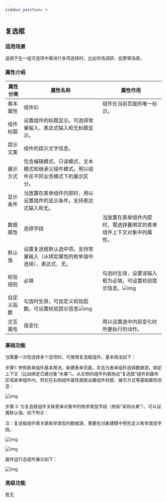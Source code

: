 ```yaml
---
sidebar_position: 6
---
```


## **复选框**

### **适用场景**

适用于在一组可选项中需进行多项选择时，比如市场调研、投票等场景。

### **属性介绍**

| 属性分类   | 属性名称                                                     | 属性作用                                                     |
| ---------- | ------------------------------------------------------------ | ------------------------------------------------------------ |
| 基本属性   | 组件ID                                                       | 组件在当前页面的唯一标识。                                   |
| 组件标题   | 设置组件的标题显示。可选择常量输入、表达式输入和无标题显示。 |                                                              |
| 提示文案   | 组件的提示文字信息。                                         |                                                              |
| 展示方式   | 包含编辑模式、只读模式、文本模式和继承父组件模式。用以组件在不同业务模式下的展示区分。 |                                                              |
| 显示条件   | 当放置在表单组件内部时，用以设置组件的显示条件。支持表达式输入和无。 |                                                              |
| 数据属性   | 选择字段                                                     | 当放置在表单组件内部时，需选择要绑定的表单组件上下文对象中的属性。 |
| 默认值     | 设置复选框默认选中项。支持常量输入（从绑定属性的枚举值中选择）、表达式、无。 |                                                              |
| 校验规则   | 必填                                                         | 勾选时生效，设置该输入框为必填。可设置校验提示信息。![img](https://main.qcloudimg.com/raw/d4e1ca97c2b5ee410ba89f3f6058a6e6.png) |
| 自定义函数 | 勾选时生效，可自定义校验函数。可设置校验提示信息![img](https://main.qcloudimg.com/raw/87fb4f1579e8c873170a4ab6d219aa21.png) |                                                              |
| 交互属性   | 值变化                                                       | 用以设置选中内容变化时所要执行的动作。                       |





### **基础功能**

当需要一次性选择多个选项时，可使用复选框组件。基本用法如下：

步骤1: 参照表单组件基本用法，新建表单页面，并且为表单组件选择数据源，绑定上下文（比如绑定已建对象“水果”）。从左侧的组件列表拖动“复选框”组件到画布区域表单组件内，然后在右侧组件属性面板设置组件标题、展示方式等基础属性信息：

![img](https://main.qcloudimg.com/raw/ef32f01c522da1c68483cb2cc42bd8b6.png)



步骤 2: 为复选框组件关联表单对象中的枚举类型字段（例如“采购水果”），可以设置默认值。如下所示：

注：复选框组件需关联枚举类型的数据源，需要在对象建模中预先定义枚举类型字段。

![img](https://main.qcloudimg.com/raw/34a7a170793b98a160afc1910c15356c.png)

![img](https://main.qcloudimg.com/raw/0638893a9fe7c3270eac49db507d94ac.png)

最终运行态组件展示如下：

![img](https://main.qcloudimg.com/raw/cc2f86d43e535cda40320f72e20acff9.png)



### **高级功能**

暂无